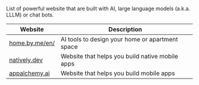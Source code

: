 
List of powerful website that are built with AI, large language models (a.k.a. LLLM) or chat bots.

| Website | Description |
| ---- | ---- |
| <a href="https://home.by.me/" target="_blank">home.by.me/en/</a> | AI tools to design your home or apartment space |
| <a href="https://natively.dev/" target="_blank">natively.dev</a> | Website that helps you build native mobile apps |
| <a href="https://appalchemy.ai/" target="_blank">appalchemy.ai</a> | Website that helps you build mobile apps |